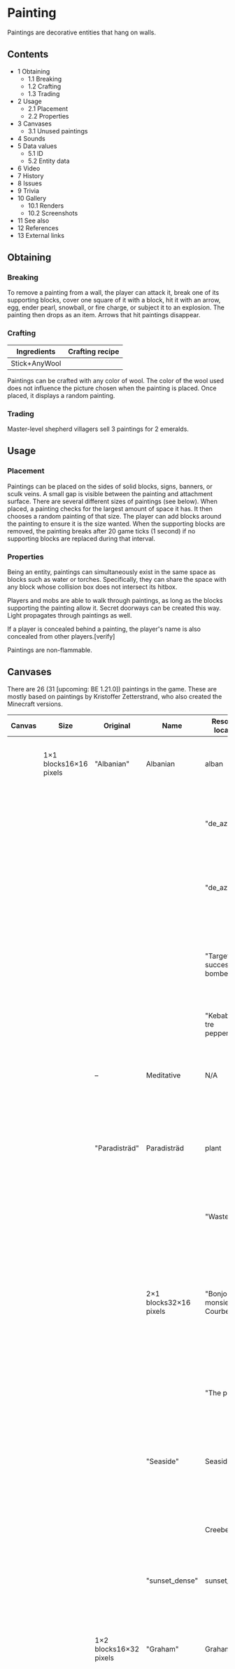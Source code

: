 # Painting
Paintings are decorative entities that hang on walls.

## Contents
- 1 Obtaining
	- 1.1 Breaking
	- 1.2 Crafting
	- 1.3 Trading
- 2 Usage
	- 2.1 Placement
	- 2.2 Properties
- 3 Canvases
	- 3.1 Unused paintings
- 4 Sounds
- 5 Data values
	- 5.1 ID
	- 5.2 Entity data
- 6 Video
- 7 History
- 8 Issues
- 9 Trivia
- 10 Gallery
	- 10.1 Renders
	- 10.2 Screenshots
- 11 See also
- 12 References
- 13 External links

## Obtaining
### Breaking
To remove a painting from a wall, the player can attack it, break one of its supporting blocks, cover one square of it with a block, hit it with an arrow, egg, ender pearl, snowball, or fire charge, or subject it to an explosion. The painting then drops as an item. Arrows that hit paintings disappear.

### Crafting
| Ingredients   | Crafting recipe |
|---------------|-----------------|
| Stick+AnyWool |                 |

Paintings can be crafted with any color of wool. The color of the wool used does not influence the picture chosen when the painting is placed.
Once placed, it displays a random painting.

### Trading
Master-level shepherd villagers sell 3 paintings for 2 emeralds.

## Usage
### Placement
Paintings can be placed on the sides of solid blocks, signs, banners, or sculk veins. A small gap is visible between the painting and attachment surface. There are several different sizes of paintings (see below). When placed, a painting checks for the largest amount of space it has. It then chooses a random painting of that size. The player can add blocks around the painting to ensure it is the size wanted. When the supporting blocks are removed, the painting breaks after 20 game ticks (1 second) if no supporting blocks are replaced during that interval.

### Properties
Being an entity, paintings can simultaneously exist in the same space as blocks such as water or torches. Specifically, they can share the space with any block whose collision box does not intersect its hitbox.

Players and mobs are able to walk through paintings, as long as the blocks supporting the painting allow it. Secret doorways can be created this way. Light propagates through paintings as well.

If a player is concealed behind a painting, the player's name is also concealed from other players.[verify]

Paintings are non-flammable.

## Canvases
There are 26 (31 ‌[upcoming: BE 1.21.0]) paintings in the game. These are mostly based on paintings by Kristoffer Zetterstrand, who also created the Minecraft versions.

| Canvas | Size                   | Original               | Name                   | Resource location            | Description                                                                                                                                   | Java Edition version added                                                                                                                                                                                                                                                    | Bedrock Edition version added                                                                                                                                                                            |
|--------|------------------------|------------------------|------------------------|------------------------------|-----------------------------------------------------------------------------------------------------------------------------------------------|-------------------------------------------------------------------------------------------------------------------------------------------------------------------------------------------------------------------------------------------------------------------------------|----------------------------------------------------------------------------------------------------------------------------------------------------------------------------------------------------------|
|        | 1×1 blocks16×16 pixels | "Albanian"             | Albanian               | alban                        | A man wearing a fez next to a house and a bush. As the name of the painting suggests, it may be a landscape inAlbania.                        | Indev 20100223                                                                                                                                                                                                                                                                | v0.5.0 alpha                                                                                                                                                                                             |
|        |                        |                        |                        | "de_aztec"                   | de_aztec                                                                                                                                      | aztec                                                                                                                                                                                                                                                                         | Free-lookperspective of the mapde_aztecfrom the video game seriesCounter-Strike.                                                                                                                         |
|        |                        |                        |                        | "de_aztec"                   | de_aztec                                                                                                                                      | aztec2                                                                                                                                                                                                                                                                        | Free-lookperspective of the mapde_aztecfrom the video game seriesCounter-Strike.                                                                                                                         |
|        |                        |                        |                        | "Target successfully bombed" | Target Successfully Bombed                                                                                                                    | bomb                                                                                                                                                                                                                                                                          | The mapde_dust2from the video game seriesCounter-Strike, named "target successfully bombed" in reference to the game.                                                                                    |
|        |                        |                        |                        | "Kebab med tre pepperoni"    | Kebab med tre pepperoni                                                                                                                       | kebab                                                                                                                                                                                                                                                                         | A kebab with three green chili peppers.                                                                                                                                                                  |
|        |                        | –                      | Meditative             | N/A                          | A version of Salvador Dali'sMeditative Rose, although with an added stem to referenceMinecraft's removedrose.‌[upcoming: JE 1.21 & BE 1.21.0] | N/A                                                                                                                                                                                                                                                                           | Preview 1.21.0.21                                                                                                                                                                                        |
|        |                        | "Paradisträd"          | Paradisträd            | plant                        | Still life of two plants in pots. "Paradisträd" is Swedish for "money tree", which is a common name for the depicted species in Scandinavia.  | Indev 20100223                                                                                                                                                                                                                                                                | v0.5.0 alpha                                                                                                                                                                                             |
|        |                        |                        |                        | "Wasteland"                  | Wasteland                                                                                                                                     | wasteland                                                                                                                                                                                                                                                                     | A view of some wastelands; a small animal (presumably a rabbit) is sitting on the window ledge.                                                                                                          |
|        |                        |                        | 2×1 blocks32×16 pixels | "Bonjour monsieur Courbet"   | Bonjour Monsieur Courbet                                                                                                                      | courbet                                                                                                                                                                                                                                                                       | Two hikers with pointy beards seemingly greeting each other. Based on Gustave Courbet's paintingThe Meeting or "Bonjour, Monsieur Courbet".                                                              |
|        |                        |                        |                        | "The pool"                   | The Pool                                                                                                                                      | pool                                                                                                                                                                                                                                                                          | Some men and women skinny-dipping in a pool over a cube of sorts. Also there is an old man resting in the lower-right edge.                                                                              |
|        |                        |                        | "Seaside"              | Seaside                      | sea                                                                                                                                           | Mountains and a lake, with a small photo of a mountain and a bright-colored plant on the window ledge.                                                                                                                                                                        | Indev 20100223/Alpha v1.1.1                                                                                                                                                                              |
|        |                        |                        |                        | Creebet                      | creebet                                                                                                                                       | Mountains and a lake, with a small photo of a mountain and a creeper looking at the viewer through a window.                                                                                                                                                                  | Alpha v1.1.1                                                                                                                                                                                             |
|        |                        |                        | "sunset_dense"         | sunset_dense                 | sunset                                                                                                                                        | A view of mountains at sunset.                                                                                                                                                                                                                                                | Indev 20100223                                                                                                                                                                                           |
|        |                        | 1×2 blocks16×32 pixels | "Graham"               | Graham                       | graham                                                                                                                                        | King Graham, the player character in the video game seriesKing's Quest. The original is based onStill Life with Quince, Cabbage, Melon, and Cucumberby Juan Sánchez Cotán.                                                                                                    | Alpha v1.1.1                                                                                                                                                                                             |
|        |                        | –                      | Praire Ride            | N/A                          | Noorriding ahorse, as based on Remington'sThe Cowboy.[1]‌[upcoming: JE 1.21 & BE 1.21.0]                                                      | N/A                                                                                                                                                                                                                                                                           | Preview 1.21.0.21                                                                                                                                                                                        |
|        |                        | "Wanderer"             | Wanderer               | wanderer                     | A version of Caspar David Friedrich's famous paintingWanderer above the Sea of Fog.                                                           | Indev 20100223                                                                                                                                                                                                                                                                | v0.5.0 alpha                                                                                                                                                                                             |
|        | 2×2 blocks32×32 pixels | –                      | Baroque                | N/A                          | Adecorated pot, acake, and asunfloweron a dark background, resemblingBaroque painting.‌[upcoming: JE 1.21 & BE 1.21.0]                        | N/A                                                                                                                                                                                                                                                                           | Preview 1.21.0.21                                                                                                                                                                                        |
|        |                        | "Bust"                 | Bust                   | bust                         | A bust ofMarcus Aureliussurrounded by fire.                                                                                                   | Indev 20100223                                                                                                                                                                                                                                                                | v0.5.0 alpha                                                                                                                                                                                             |
|        |                        | –                      | Humble                 | N/A                          | Twovillagersin front of avillagehouse. It is a parody of the famous paintingAmerican Gothicby Grant Wood.‌[upcoming: JE 1.21 & BE 1.21.0]     | N/A                                                                                                                                                                                                                                                                           | Preview 1.21.0.21                                                                                                                                                                                        |
|        |                        | "Match"                | Match                  | match                        | A hand holding a match, causing fire on a white cubic gas fireplace.                                                                          | Indev 20100223                                                                                                                                                                                                                                                                | v0.5.0 alpha                                                                                                                                                                                             |
|        |                        |                        |                        | "Moonlight Installation"     | Skull and Roses                                                                                                                               | skull_and_roses                                                                                                                                                                                                                                                               | A skeleton at night with red flowers in the foreground. The original painting was different, depicting a woman sitting in a couch, while the skull is in the middle of a body of glacial water of sorts. |
|        |                        |                        | "The stage is set"     | The Stage Is Set             | stage                                                                                                                                         | Scenery fromSpace Quest I, with the character Graham from the video game seriesKing's Questappearing twice.                                                                                                                                                                   | Indev 20100223/Alpha v1.1.1                                                                                                                                                                              |
|        |                        |                        | "The Void"             | The void                     | void                                                                                                                                          | An angel praying into a void with fire below.                                                                                                                                                                                                                                 | Indev 20100223                                                                                                                                                                                           |
|        |                        |                        | –                      | Wither                       | wither                                                                                                                                        | The creation of awither.This is not based on a real painting. Made by Jens Bergensten.[2][3]                                                                                                                                                                                  | Java Edition 1.4.2(12w36a)                                                                                                                                                                               |
|        |                        | 4×2 blocks64×32 pixels | "Fighters"             | Fighters                     | fighters                                                                                                                                      | Two men poised to fight. Paper versions of fighters from the gameInternational Karate +.                                                                                                                                                                                      | Indev 20100223                                                                                                                                                                                           |
|        |                        | 4×3 blocks64×48 pixels | "Kong"                 | Kong                         | donkey_kong                                                                                                                                   | A paper-looking screenshot of the level100mfrom the arcade gameDonkey Kong.                                                                                                                                                                                                   | Alpha v1.1.1                                                                                                                                                                                             |
|        |                        |                        |                        | "Mortal Coil"                | Mortal Coil                                                                                                                                   | skeleton                                                                                                                                                                                                                                                                      | Bruno Martinezfrom the adventure gameGrim Fandango.                                                                                                                                                      |
|        |                        | 4×4 blocks64×64 pixels | "Skull on Fire"        | Skull On Fire                | burning_skull                                                                                                                                 | A Skull on fire; in the background there is a moon in a clear night sky.This painting is based on a Minecraft screenshot,[4]with the grass block and a 3D skull added on top.[5](See the trivia section for more info.)                                                       | Beta 1.2_01/Beta 1.3                                                                                                                                                                                     |
|        |                        |                        | "RGB"                  | Pigscene                     | pigscene                                                                                                                                      | A girl pointing to a pig on a canvas. In the original version, the canvas showed red, green and blue blocks, representing the three colors of theRGB color modelthat is typically used by computer displays. It is based on the paintingThe Artist's Studioby Jacob van Oost. | Alpha v1.1.1                                                                                                                                                                                             |
|        |                        |                        | "Pointer"              | Pointer                      | pointer                                                                                                                                       | The main character of the gameInternational Karate +in a fighting stance touching a large hand. It could also be interpreted as a play on Michelangelo's famous paintingThe Creation of Adam.                                                                                 | Indev 20100223                                                                                                                                                                                           |
|        |                        | –                      | Unpacked               | N/A                          | AMinecraftlandscape, showing a cliff with a waterfall and apigfloating in water. Based onpack.png.‌[upcoming: JE 1.21 & BE 1.21.0]            | N/A                                                                                                                                                                                                                                                                           | Preview 1.21.0.21                                                                                                                                                                                        |

### Unused paintings
In v0.5.0 alpha, with the addition of paintings to Pocket Edition, four unused 32×32 paintings were present in kz.png which remained unused. See Bedrock Edition unused features § Paintings for more information. They were also added to Java Edition in snapshot 22w16a. They cannot be placed by default, but can be summoned by commands (such as /summon painting ~ ~ ~ {variant:"water"}) or through a a datapack. They can also be obtained directly from the Operator Utilities tab in the Creative inventory.‌[Java Edition  only]

According to Helen Zbihlyj,[6] these paintings were originally added "as part of a Pocket Edition promo map" (no footage found) which was planned to be a part of Pocket Edition promotion at MINECON 2012 or 2013 and have never been used in game. The artist of these paintings remains unknown.

| Canvas | Size                   | Name  | Resource location | Description                              | Bedrock Edition version added | Java Edition version added                |
|--------|------------------------|-------|-------------------|------------------------------------------|-------------------------------|-------------------------------------------|
|        | 2×2 blocks32×32 pixels | Earth | earth             | One of the fourclassical elements:Earth. | v0.5.0 alpha                  | 22w16a                                    |
|        |                        |       |                   | Fire                                     | fire                          | One of the four classical elements:Fire.  |
|        |                        |       |                   | Water                                    | water                         | One of the four classical elements:Water. |
|        |                        |       |                   | Wind                                     | wind                          | One of the four classical elements:Air.   |

## Data values
### ID
Java Edition:

| Item     | Identifier | Form | Translation key         |
|----------|------------|------|-------------------------|
| Painting | painting   | Item | item.minecraft.painting |

| Entity   | Identifier | Translation key           |
|----------|------------|---------------------------|
| Painting | painting   | entity.minecraft.painting |

Bedrock Edition:

| Item     | Identifier | Numeric ID | Form | Translation key    |
|----------|------------|------------|------|--------------------|
| Painting | painting   | 357        | Item | item.painting.name |

| Entity   | Identifier | Numeric ID | Translation key      |
|----------|------------|------------|----------------------|
| Painting | painting   | 83         | entity.painting.name |

### Entity data
Paintings have entity data that defines various properties of the entity.

Java Edition:

Main article: Entity format

 Entity data
Tags common to all entities
Tags common to all block entities that can hang from blocks
 variant: The resource location for the the painting variant.

Bedrock Edition:

See Bedrock Edition level format/Entity format.
## See also
- Item Frame
- Unused paintings
- Kz.png
- Kristoffer Zetterstrand

